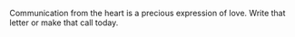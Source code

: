 Communication from the heart is a precious expression of love. Write that letter or make that call today.
